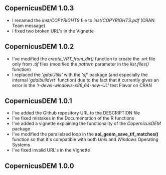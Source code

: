 
## CopernicusDEM 1.0.3

* I renamed the *inst/COPYRIGHTS* file to *inst/COPYRIGHTS.pdf* (CRAN Team message)
* I fixed two broken URL's in the Vignette


## CopernicusDEM 1.0.2

* I've modified the *create_VRT_from_dir()* function to create the .vrt file only from *.tif* files (modified the *pattern* parameter in the *list.files()* function)
* I replaced the *'gdalUtils'* with the *'sf'* package (and especially the internal *'gdalbuildvrt'* function) due to the fact that it currently gives an error in the *'r-devel-windows-x86_64-new-UL'* test Flavor on CRAN


## CopernicusDEM 1.0.1

* I've added the Github repository URL to the DESCRIPTION file
* I've fixed mistakes in the Documentation of the R functions
* I've added a vignette explaining the functionality of the *CopernicusDEM* package
* I've modified the parallelzed loop in the **aoi_geom_save_tif_matches()** function so that it's compatible with both *Unix* and *Windows* Operating Systems
* I've fixed invalid URL's in the Vignette


## CopernicusDEM 1.0.0

